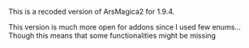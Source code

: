 This is a recoded version of ArsMagica2 for 1.9.4.

This version is much more open for addons since I used few enums... Though this means that some functionalities might be missing